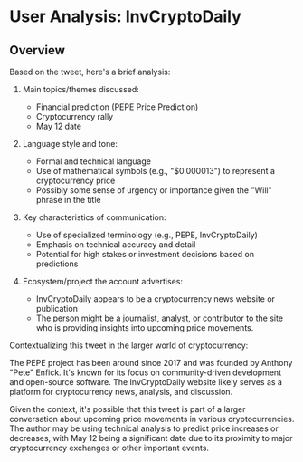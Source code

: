 # User Analysis: InvCryptoDaily

## Overview

Based on the tweet, here's a brief analysis:

1. Main topics/themes discussed:
   - Financial prediction (PEPE Price Prediction)
   - Cryptocurrency rally
   - May 12 date

2. Language style and tone:
   - Formal and technical language
   - Use of mathematical symbols (e.g., "$0.000013") to represent a cryptocurrency price
   - Possibly some sense of urgency or importance given the "Will" phrase in the title

3. Key characteristics of communication:
   - Use of specialized terminology (e.g., PEPE, InvCryptoDaily)
   - Emphasis on technical accuracy and detail
   - Potential for high stakes or investment decisions based on predictions

4. Ecosystem/project the account advertises:
   - InvCryptoDaily appears to be a cryptocurrency news website or publication
   - The person might be a journalist, analyst, or contributor to the site who is providing insights into upcoming price movements.

Contextualizing this tweet in the larger world of cryptocurrency:

The PEPE project has been around since 2017 and was founded by Anthony "Pete" Enfick. It's known for its focus on community-driven development and open-source software. The InvCryptoDaily website likely serves as a platform for cryptocurrency news, analysis, and discussion.

Given the context, it's possible that this tweet is part of a larger conversation about upcoming price movements in various cryptocurrencies. The author may be using technical analysis to predict price increases or decreases, with May 12 being a significant date due to its proximity to major cryptocurrency exchanges or other important events.